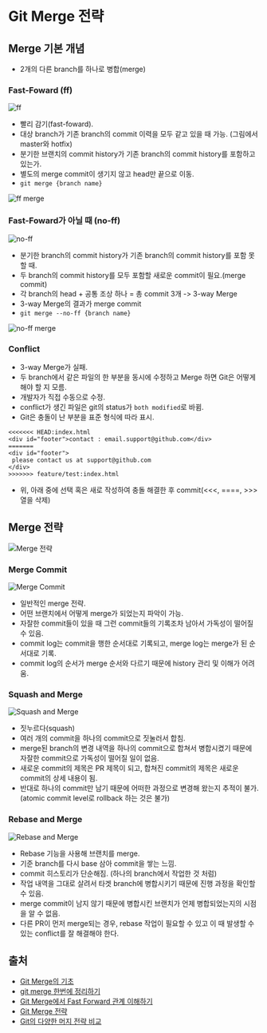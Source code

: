 # Git Merge 전략

## Merge 기본 개념

- 2개의 다른 branch를 하나로 병합(merge)

### Fast-Foward (ff)

![ff](https://git-scm.com/book/en/v2/images/basic-branching-4.png)

- 빨리 감기(fast-foward).
- 대상 branch가 기존 branch의 commit 이력을 모두 같고 있을 때 가능. (그림에서 master와 hotfix)
- 분기한 브랜치의 commit history가 기존 branch의 commit history를 포함하고 있는가.
- 별도의 merge commit이 생기지 않고 head만 끝으로 이동.
- `git merge {branch name}`

![ff merge](https://git-scm.com/book/en/v2/images/basic-branching-5.png)

### Fast-Foward가 아닐 때 (no-ff)

![no-ff](https://git-scm.com/book/en/v2/images/basic-merging-1.png)

- 분기한 branch의 commit history가 기존 branch의 commit history를 포함 못할 때.
- 두 branch의 commit history를 모두 포함할 새로운 commit이 필요.(merge commit)
- 각 branch의 head + 공통 조상 하나 = 총 commit 3개 -> 3-way Merge
- 3-way Merge의 결과가 merge commit
- `git merge --no-ff {branch name}`

![no-ff merge](https://git-scm.com/book/en/v2/images/basic-merging-2.png)

### Conflict

- 3-way Merge가 실패.
- 두 branch에서 같은 파일의 한 부분을 동시에 수정하고 Merge 하면 Git은 어떻게 해야 할 지 모름.
- 개발자가 직접 수동으로 수정.
- conflict가 생긴 파일은 git의 status가 `both modified`로 바뀜.
- Git은 충돌이 난 부분을 표준 형식에 따라 표시.

```
<<<<<<< HEAD:index.html
<div id="footer">contact : email.support@github.com</div>
=======
<div id="footer">
 please contact us at support@github.com
</div>
>>>>>>> feature/test:index.html
```

- 위, 아래 중에 선택 혹은 새로 작성하여 충돌 해결한 후 commit(<<<, ====, >>> 열을 삭제)

## Merge 전략

![Merge 전략](https://user-images.githubusercontent.com/16220817/178788450-bc0be2fd-5178-446f-88a8-0567aaceb1e0.png)

### Merge Commit

![Merge Commit](https://inmoonlight.github.io/assets/images/git-merge.png?style=centerme)

- 일반적인 merge 전략.
- 어떤 브랜치에서 어떻게 merge가 되었는지 파악이 가능.
- 자잘한 commit들이 있을 때 그런 commit들의 기록조차 남아서 가독성이 떨어질 수 있음.
- commit log는 commit을 행한 순서대로 기록되고, merge log는 merge가 된 순서대로 기록.
- commit log의 순서가 merge 순서와 다르기 때문에 history 관리 및 이해가 어려움.

### Squash and Merge

![Squash and Merge](https://inmoonlight.github.io/assets/images/git-squash-merge.png?style=centerme)

- 짓누르다(squash)
- 여러 개의 commit을 하나의 commit으로 짓눌러서 합침.
- merge된 branch의 변경 내역을 하나의 commit으로 합쳐서 병합시켰기 때문에 자잘한 commit으로 가독성이 떨어질 일이 없음.
- 새로운 commit의 제목은 PR 제목이 되고, 합쳐진 commit의 제목은 새로운 commit의 상세 내용이 됨.
- 반대로 하나의 commit만 남기 때문에 어떠한 과정으로 변경해 왔는지 추적이 불가. (atomic commit level로 rollback 하는 것은 불가)

### Rebase and Merge

![Rebase and Merge](https://inmoonlight.github.io/assets/images/git-rebase-merge.png?style=centerme)

- Rebase 기능을 사용해 브랜치를 merge.
- 기준 branch를 다시 base 삼아 commit을 쌓는 느낌.
- commit 히스토리가 단순해짐. (하나의 branch에서 작업한 것 처럼)
- 작업 내역을 그대로 살려서 타겟 branch에 병합시키기 때문에 진행 과정을 확인할 수 있음.
- merge commit이 남지 않기 때문에 병합시킨 브랜치가 언제 병합되었는지의 시점을 알 수 없음.
- 다른 PR이 먼저 merge되는 경우, rebase 작업이 필요할 수 있고 이 때 발생할 수 있는 conflict를 잘 해결해야 한다.

## 출처

- [Git Merge의 기초](https://git-scm.com/book/ko/v2/Git-%EB%B8%8C%EB%9E%9C%EC%B9%98-%EB%B8%8C%EB%9E%9C%EC%B9%98%EC%99%80-Merge-%EC%9D%98-%EA%B8%B0%EC%B4%88)
- [git merge 한번에 정리하기](https://kotlinworld.com/277)
- [Git Merge에서 Fast Forward 관계 이해하기](https://otzslayer.github.io/git/2021/12/05/git-merge-fast-forward.html)
- [Git Merge 전략](https://velog.io/@yujuck/Git-Merge-%EC%A0%84%EB%9E%B5)
- [Git의 다양한 머지 전략 비교](https://inmoonlight.github.io/2021/07/11/Git-merge-strategy/)
